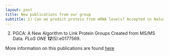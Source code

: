 ```yaml
---
layout: post
title: New publications from our group
subtitle: 1) Can we predict protein from mRNA levels? Accepted in Nature 2) PGCA
---
```

2) PGCA: A New Algorithm to Link Protein Groups Created from MS/MS Data. *PLoS ONE* ***12***(5):e0177569.

More information on this publications are found [here](https://gcohenfr.github.io/pub/)
